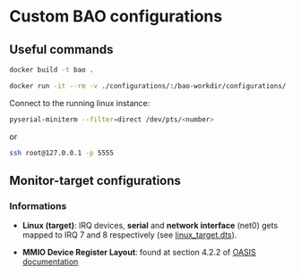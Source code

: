 # Custom BAO configurations

## Useful commands
```bash
docker build -t bao .

docker run -it --rm -v ./configurations/:/bao-workdir/configurations/ -v ./configs/:/bao-workdir/configs/ bao
```

Connect to the running linux instance:
```bash
pyserial-miniterm --filter=direct /dev/pts/<number>
```
or 
```bash
ssh root@127.0.0.1 -p 5555
```

## Monitor-target configurations

### Informations

- **Linux (target)**: IRQ devices, **serial** and **network interface** (net0) gets mapped to IRQ 7 and 8 respectively (see [linux_target.dts](./srcs/devicetrees/qemu-riscv64-virt/linux_target.dts)).

- **MMIO Device Register Layout**: found at section 4.2.2 of [OASIS documentation](https://docs.oasis-open.org/virtio/virtio/v1.0/cs04/virtio-v1.0-cs04.html#x1-1110002)

